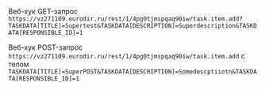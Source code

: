 Веб-хук GET-запрос
`https://vz271109.eurodir.ru/rest/1/4pg0tjmspqaq90iw/task.item.add?TASKDATA[TITLE]=Supertest&TASKDATA[DESCRIPTION]=Superdescription&TASKDATA[RESPONSIBLE_ID]=1`

Веб-хук POST-запрос
`https://vz271109.eurodir.ru/rest/1/4pg0tjmspqaq90iw/task.item.add` с телом `TASKDATA[TITLE]=SuperPOST&TASKDATA[DESCRIPTION]=Somedescptiiotn&TASKDATA[RESPONSIBLE_ID]=1`
